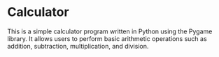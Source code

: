 # Calculator
This is a simple calculator program written in Python using the Pygame library. It allows users to perform basic arithmetic operations such as addition, subtraction, multiplication, and division. 

